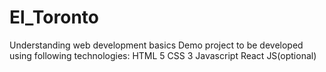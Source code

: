 # El_Toronto
Understanding web development basics
Demo project to be developed using following technologies:
HTML 5
CSS 3
Javascript
React JS(optional)
